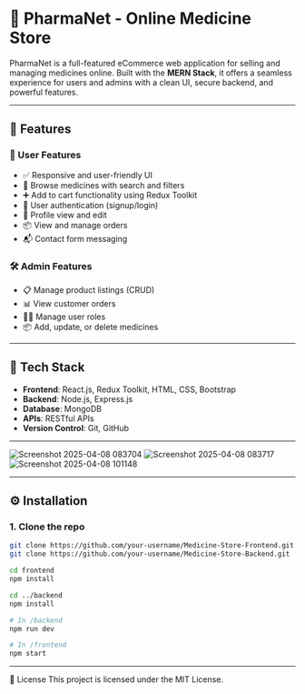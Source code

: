 # 💊 PharmaNet - Online Medicine Store

PharmaNet is a full-featured eCommerce web application for selling and managing medicines online. Built with the **MERN Stack**, it offers a seamless experience for users and admins with a clean UI, secure backend, and powerful features.

---

## 🚀 Features

### 🛒 User Features
- ✅ Responsive and user-friendly UI
- 🧾 Browse medicines with search and filters
- ➕ Add to cart functionality using Redux Toolkit
- 🔐 User authentication (signup/login)
- 👤 Profile view and edit
- 📦 View and manage orders
- 📬 Contact form messaging

### 🛠️ Admin Features
- 📋 Manage product listings (CRUD)
- 📊 View customer orders
- 🧑‍💼 Manage user roles
- 📦 Add, update, or delete medicines

---

## 🧰 Tech Stack

- **Frontend**: React.js, Redux Toolkit, HTML, CSS, Bootstrap
- **Backend**: Node.js, Express.js
- **Database**: MongoDB
- **APIs**: RESTful APIs
- **Version Control**: Git, GitHub

---

![Screenshot 2025-04-08 083704](https://github.com/user-attachments/assets/2b1950ff-670f-49ab-b290-76e37fcd6de6)
![Screenshot 2025-04-08 083717](https://github.com/user-attachments/assets/b18161f7-96ab-47dc-ac4a-f38025ea4c27)
![Screenshot 2025-04-08 101148](https://github.com/user-attachments/assets/2f0f929e-2b3d-41dc-863a-8dfa67540b0e)



---

## ⚙️ Installation

### 1. Clone the repo

```bash
git clone https://github.com/your-username/Medicine-Store-Frontend.git
git clone https://github.com/your-username/Medicine-Store-Backend.git

cd frontend
npm install

cd ../backend
npm install

# In /backend
npm run dev

# In /frontend
npm start
```

---

📝 License
This project is licensed under the MIT License.

